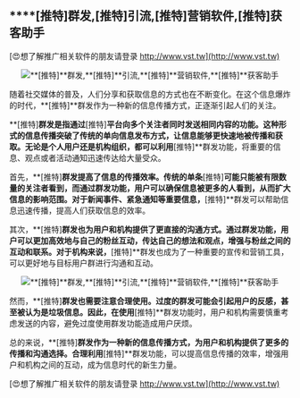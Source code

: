 ## ****[推特]**群发,**[推特]**引流,**[推特]**营销软件,**[推特]**获客助手**

[😍想了解推广相关软件的朋友请登录 http://www.vst.tw](http://www.vst.tw)

 <center><img src="https://vst.tw/MP4/tuiguang/png/5.png" alt="**[推特]**群发,**[推特]**引流,**[推特]**营销软件,**[推特]**获客助手"></center>

随着社交媒体的普及，人们分享和获取信息的方式也在不断变化。在这个信息爆炸的时代，**[推特]**群发作为一种新的信息传播方式，正逐渐引起人们的关注。

**[推特]**群发是指通过**[推特]**平台向多个关注者同时发送相同内容的功能。这种形式的信息传播突破了传统的单向信息发布方式，让信息能够更快速地被传播和获取。无论是个人用户还是机构组织，都可以利用**[推特]**群发功能，将重要的信息、观点或者活动通知迅速传达给大量受众。

首先，**[推特]**群发提高了信息的传播效率。传统的单条**[推特]**可能只能被有限数量的关注者看到，而通过群发功能，用户可以确保信息被更多的人看到，从而扩大信息的影响范围。对于新闻事件、紧急通知等重要信息，**[推特]**群发可以帮助信息迅速传播，提高人们获取信息的效率。

其次，**[推特]**群发也为用户和机构提供了更直接的沟通方式。通过群发功能，用户可以更加高效地与自己的粉丝互动，传达自己的想法和观点，增强与粉丝之间的互动和联系。对于机构来说，**[推特]**群发也成为了一种重要的宣传和营销工具，可以更好地与目标用户群进行沟通和互动。

 <center><img src="https://vst.tw/MP4/tuiguang/png/7.png" alt="**[推特]**群发,**[推特]**引流,**[推特]**营销软件,**[推特]**获客助手"></center>

然而，**[推特]**群发也需要注意合理使用。过度的群发可能会引起用户的反感，甚至被认为是垃圾信息。因此，在使用**[推特]**群发功能时，用户和机构需要慎重考虑发送的内容，避免过度使用群发功能造成用户厌烦。

总的来说，**[推特]**群发作为一种新的信息传播方式，为用户和机构提供了更多的传播和沟通选择。合理利用**[推特]**群发功能，可以提高信息传播的效率，增强用户和机构之间的互动，成为信息时代的新生力量。

[😍想了解推广相关软件的朋友请登录 http://www.vst.tw](http://www.vst.tw)



